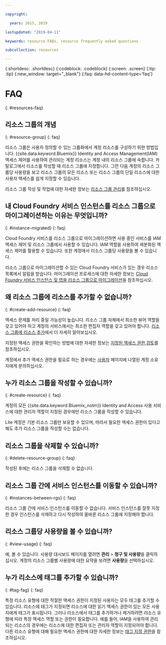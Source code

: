 ```yaml
---

copyright:

  years: 2015, 2019

lastupdated: "2019-04-11"

keywords: resource FAQs, resource frequently asked questions

subcollection: resources

---
```



{:shortdesc: .shortdesc}
{:codeblock: .codeblock}
{:screen: .screen}
{:tip: .tip}
{:new_window: target="_blank"}
{:faq: data-hd-content-type='faq'}


# FAQ
{: #resources-faq}

## 리소스 그룹의 개념
{: #resource-group}
{: faq}

리소스 그룹은 사용자 정의할 수 있는 그룹화에서 계정 리소스를 구성하기 위한 방법입니다. {{site.data.keyword.Bluemix}} Identity and Access Management(IAM) 액세스 제어를 사용하여 관리되는 계정 리소스는 계정 내의 리소스 그룹에 속합니다. 카탈로그에서 리소스를 작성할 때 리소스 그룹에 지정합니다. 그런 다음 계정의 리소스 그룹당 사용량을 보고 리소스 그룹의 모든 리소스 또는 리소스 그룹의 단일 리소스에 대한 사용자 액세스를 쉽게 지정할 수 있습니다.

리소스 그룹 작성 및 작업에 대한 자세한 정보는 [리소스 그룹 관리](/docs/resources?topic=resources-rgs)를 참조하십시오.  

## 내 Cloud Foundry 서비스 인스턴스를 리소스 그룹으로 마이그레이션하는 이유는 무엇입니까?
{: #instance-migrated}
{: faq}

Cloud Foundry 서비스를 리소스 그룹으로 마이그레이션하면 사용 중인 서비스를 IAM 액세스 제어 및 리소스 그룹에서 사용할 수 있습니다. IAM 역할을 사용하여 세분화된 액세스 제어를 활용할 수 있습니다. 또한 계정에서 리소스 그룹당 사용량을 볼 수 있습니다. 

리소스 그룹으로 마이그레이션할 수 있는 Cloud Foundry 서비스가 있는 경우 리소스 목록에서 알림을 받습니다. 마이그레이션 프로세스에 대한 자세한 정보는 [Cloud Foundry 서비스 인스턴스 및 앱을 리소스 그룹으로 마이그레이션](/docs/resources?topic=resources-migrate)을 참조하십시오.

## 왜 리소스 그룹에 리소스를 추가할 수 없습니까?
{: #create-add-resource}
{: faq}

액세스 문제를 처리 중일 가능성이 높습니다. 리소스 그룹 자체에서 최소한 뷰어 역할을 갖고 있어야 하고 계정의 서비스에서는 최소한 편집자 역할을 갖고 있어야 합니다. [리소스 그룹에 리소스 추가](/docs/resources?topic=resources-rgs#add_to_rgs)에서 더 자세히 알아보십시오.

지정된 액세스 권한을 확인하는 방법에 대한 자세한 정보는 [지정된 액세스 권한 검토](/docs/iam?topic=iam-iammanidaccser#review_your_access)를 참조하십시오.

계정에서 추가 액세스 권한을 필요로 하는 경우에는 [사용자](https://{DomainName}/iam#/users) 페이지에 나열된 계정 소유자에게 문의하십시오. 

## 누가 리소스 그룹을 작성할 수 있습니까?
{: #create-resource}
{: faq}

계정의 모든 {{site.data.keyword.Bluemix_notm}} Identity and Access 사용 서비스에 대한 관리자 역할이 지정된 경우에만 리소스 그룹을 작성할 수 있습니다.

Lite 계정은 기본 리소스 그룹만 보유할 수 있으며, 따라서 필요한 액세스 권한이 있다고 해도 추가 리소스 그룹을 작성할 수는 없습니다. 

## 리소스 그룹을 삭제할 수 있습니까?
{: #delete-resource-group}
{: faq}

작성된 후에는 리소스 그룹을 삭제할 수 없습니다.

## 리소스 그룹 간에 서비스 인스턴스를 이동할 수 있습니까?
{: #instances-between-rgs}
{: faq}

리소스 그룹 간에 서비스 인스턴스를 이동할 수 없습니다. 서비스 인스턴스를 잘못 지정한 경우 인스턴스를 삭제하고 다시 작성하여 올바른 리소스 그룹에 지정해야 합니다.  

## 리소스 그룹당 사용량을 볼 수 있습니까?
{: #view-usage}
{: faq}

예, 볼 수 있습니다. 사용량 대시보드 페이지를 열려면 **관리** &gt; **청구 및 사용량**을 클릭하십시오. 계정의 리소스 그룹별 사용량에 대한 요약을 보려면 **사용량**을 선택하십시오. 

## 누가 리소스에 태그를 추가할 수 있습니까?
{: #tag-fag}
{: faq}

특정 리소스 유형에 대한 적절한 액세스 권한이 지정된 사용자는 모두 태그를 추가할 수 있습니다. 리소스에 태그가 지정되면 리소스에 대한 읽기 액세스 권한이 있는 모든 사용자에게 태그가 표시됩니다. 그러나 리소스에서 태그를 추가하거나 제거하려면 리소스 유형에 따라 특정 액세스 역할 또는 권한이 필요합니다. 예를 들어, IAM을 사용하여 관리되는 리소스의 경우에는 리소스에 대한 편집자 또는 관리자 역할이 지정되어야 합니다. 다른 리소스 유형에 대해 필요한 액세스 권한에 대한 자세한 정보는 [태그 지정 권한](/docs/resources?topic=resources-access#tagging-permissions)을 참조하십시오. 
